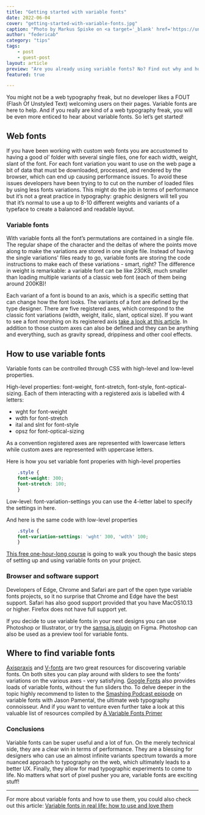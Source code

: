 ```yaml
---
title: "Getting started with variable fonts"
date: 2022-06-04
cover: "getting-started-with-variable-fonts.jpg"
caption: "Photo by Markus Spiske on <a target='_blank' href='https://unsplash.com/photos/f81ym3dE5N4' rel='noreferrer'>Unsplash</a>"
author: "federicab"
category: "tips"
tags:
    - post
    - guest-post
layout: article
preview: "Are you already using variable fonts? No? Find out why and how you should start using variable fonts."
featured: true

---
```


You might not be a web typography freak, but no developer likes a FOUT (Flash Of Unstyled Text) welcoming users on their pages. Variable fonts are here to help. And if you really are kind of a web typography freak, you will be even more enticed to hear about variable fonts. So let’s get started!

## Web fonts

If you have been working with custom web fonts you are accustomed to having a good ol’ folder with several single files, one for each width, weight, slant of the font. For each font variation you want to use on the web page a bit of data that must be downloaded, processed, and rendered by the browser, which can end up causing performance issues. To avoid these issues developers have been trying to to cut on the number of loaded files by using less fonts variations. This might do the job in terms of performance but it’s not a great practice in typography: graphic designers will tell you that it’s normal to use a up to 8-10 different weights and variants of a typeface to create a balanced and readable layout.

### Variable fonts

With variable fonts all the font’s permutations are contained in a single file. The regular shape of the character and the deltas of where the points move along to make the variations are stored in one single file. Instead of having the single variations' files ready to go, variable fonts are storing the code instructions to make each of these variations - smart, right? The difference in weight is remarkable: a variable font can be like 230KB, much smaller than loading multiple variants of a classic web font (each of them being around 200KB)!

Each variant of a font is bound to an axis, which is a specific setting that can change how the font looks. The variants of a font are defined by the type designer. There are five registered axes, which correspond to the classic font variations (width, weight, italic, slant, optical size). If you want to see a font morphing on its registered axis [take a look at this article](https://variablefonts.io/about-variable-fonts/). In addition to those custom axes can also be defined and they can be anything and everything, such as gravity spread, drippiness and other cool effects.


## How to use variable fonts

Variable fonts can be controlled through CSS with high-level and low-level properties.

High-level properties:  font-weight, font-stretch, font-style, font-optical-sizing. Each of them interacting with a registered axis is labelled with 4 letters: 

- wght for font-weight
- wdth for font-stretch
- ital and slnt for font-style
- opsz for font-optical-sizing

As a convention registered axes are represented with lowercase letters while custom axes are represented with uppercase letters. 

Here is how you set variable font properies with high-level properties 

```css 
    .style {
    font-weight: 300; 
    font-stretch: 100; 
    } 
```

Low-level: font-variation-settings you can use the 4-letter label to specify the settings in here. 
 
And here is the same code with low-level properties 

```css 
    .style {
    font-variation-settings: 'wght' 300, 'wdth' 100;  
    } 
```

[This free one-hour-long course](https://www.youtube.com/watch?v=9IFqv5uVP_c&t=2728s&ab_channel=EnvatoTuts%2B) is going to walk you though the basic steps of setting up and using variable fonts on your project.

### Browser and software support 

Developers of Edge, Chrome and Safari are part of the open type variable fonts projects, so it no surprise that Chrome and Edge have the best support. Safari has also good support provided that you have MacOS10.13 or higher. Firefox does not have full support yet.

If you decide to use variable fonts in your next designs you can use Photoshop or Illustrator, or try the [samsa.js plugin](https://www.figma.com/community/plugin/966184368629063440/Variable-Fonts) on Figma. Photoshop can also be used as a preview tool for variable fonts. 


## Where to find variable fonts

[Axispraxis](https://www.axis-praxis.org) and [V-fonts](https://v-fonts.com/) are two great resources for discovering variable fonts. On both sites you can play around with sliders to see the fonts’ variations on the various axes - very satisfying. [Google Fonts](https://fonts.google.com/variablefonts) also provides loads of variable fonts, without the fun sliders tho. To delve deeper in the topic highly recommend to listen to the [Smashing Podcast episode](https://www.smashingmagazine.com/2019/12/smashing-podcast-episode-5/) on variable fonts with Jason Pamental, the ultimate web typography connoisseur. And if you want to venture even further take a look at this valuable list of resources compiled by [A Variable Fonts Primer](https://variablefonts.io/variable-font-resources/)

### Conclusions

Variable fonts can be super useful and a lot of fun. On the merely technical side, they are a clear win in terms of performance. They are a blessing for designers who can use an almost infinite variants spectrum towards a more nuanced approach to typography on the web, which ultimately leads to a better UX. Finally, they allow for mad typographic experiments to come to life. No matters what sort of pixel pusher you are, variable fonts are exciting stuff!


---

For more about variable fonts and how to use them, you could also check out this article: <a href="https://evilmartians.com/chronicles/variable-fonts-in-real-life-how-to-use-and-love-them" rel="noreferrer">Variable fonts in real life: how to use and love them</a>